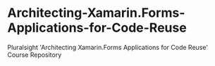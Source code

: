 # Architecting-Xamarin.Forms-Applications-for-Code-Reuse
Pluralsight 'Architecting Xamarin.Forms Applications for Code Reuse' Course Repository
